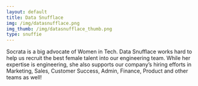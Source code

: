 ```yaml
---
layout: default
title: Data Snufflace
img: /img/datasnufflace.png
img_thumb: /img/datasnufflace_thumb.png
type: snuffie
---
```


Socrata is a big advocate of Women in Tech. Data Snufflace works hard to help us recruit the best female talent into our engineering team. While her expertise is engineering, she also supports our company’s hiring efforts in Marketing, Sales, Customer Success, Admin, Finance, Product and other teams as well!